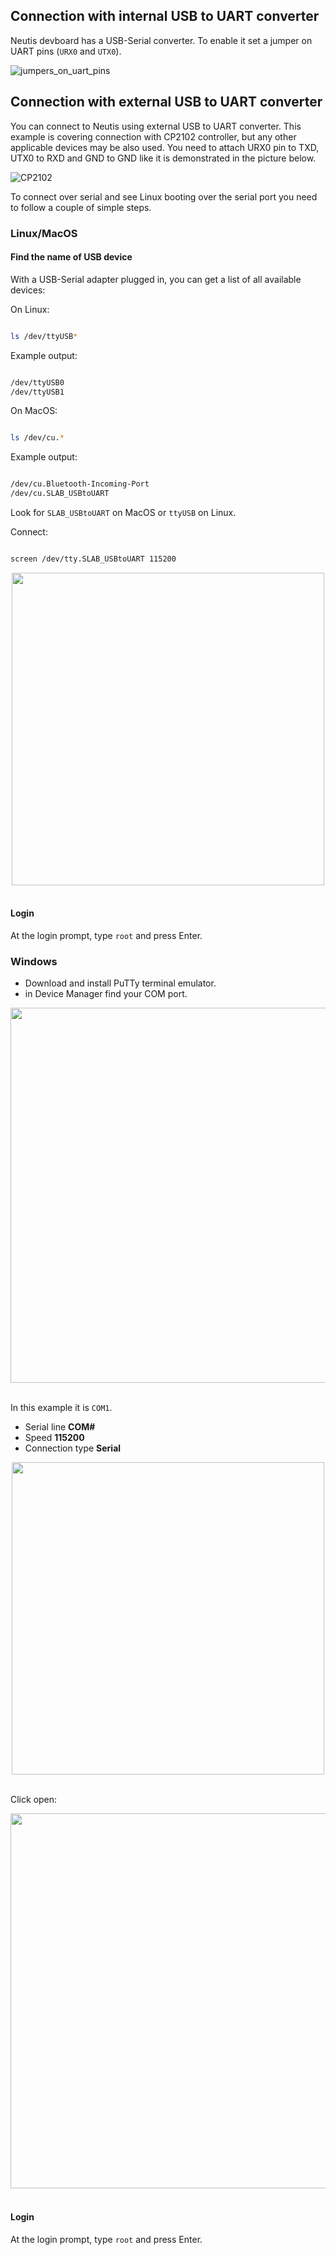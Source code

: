 
## Connection with internal USB to UART converter

Neutis devboard has a USB-Serial converter. To enable it set a jumper on UART pins (`URX0` and `UTX0`).

![jumpers_on_uart_pins](../../img/connectivity/jumpers_on_uart_pins.png)

## Connection with external USB to UART converter

You can connect to Neutis using external USB to UART converter. This example is covering connection with CP2102
controller, but any other applicable devices may be also used. You need to attach URX0 pin to TXD, UTX0 to RXD
and GND to GND like it is demonstrated in the picture below.

![CP2102](../../img/connectivity/cp2102_connection.png)

To connect over serial and see Linux booting over the serial port you need to follow a couple of simple steps.

### Linux/MacOS

#### Find the name of USB device

With a USB-Serial adapter plugged in, you can get a list of all available devices:

On Linux:

```bash

ls /dev/ttyUSB*

```

Example output:

```bash

/dev/ttyUSB0
/dev/ttyUSB1

```

On MacOS:

```bash

ls /dev/cu.*

```

Example output:

```bash

/dev/cu.Bluetooth-Incoming-Port
/dev/cu.SLAB_USBtoUART

```

Look for  `SLAB_USBtoUART` on MacOS or `ttyUSB` on Linux.

Connect:

```bash

screen /dev/tty.SLAB_USBtoUART 115200

```

<div style="text-align: center;"><img src="../../img/connectivity/login_linux_macos.png" style="width: 500px;"></div><br>

#### Login

At the login prompt, type ```root``` and press Enter.

### Windows

- Download and install PuTTy terminal emulator.
- in Device Manager find your COM port.

<div style="text-align: center;"><img src="../../img/connectivity/device_manager_windows.png" style="width: 600px;"></div><br>

In this example it is ```COM1```.

- Serial line __COM#__
- Speed __115200__
- Connection type __Serial__

<div style="text-align: center;"><img src="../../img/connectivity/putty_settings.png" style="width: 500px;"></div><br>

Click open:

<div style="text-align: center;"><img src="../../img/connectivity/login_putty.png" style="width: 600px;"></div><br>

#### Login

At the login prompt, type ```root``` and press Enter.
